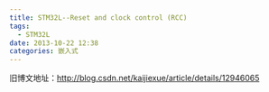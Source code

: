 ```yaml
---
title: STM32L--Reset and clock control (RCC)
tags:
  - STM32L
date: 2013-10-22 12:38
categories: 嵌入式
---
```


旧博文地址：http://blog.csdn.net/kaijiexue/article/details/12946065
